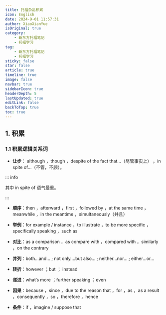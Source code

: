 ```yaml
---
title: 托福杂乱积累
icon: English
date: 2024-9-01 11:57:31
author: XiaoXianYue
isOriginal: true
category: 
    - 新东方托福笔记
    - 托福学习
tag:
    - 新东方托福笔记
    - 托福学习
sticky: false
star: false
article: true
timeline: true
image: false
navbar: true
sidebarIcon: true
headerDepth: 5
lastUpdated: true
editLink: false
backToTop: true
toc: true
---
```


## 1. 积累

### 1.1 积累逻辑关系词

- **让步**： although ，though ，despite of the fact that…（尽管事实上） ，in spite of…（不管，不顾）。

::: info 

其中 in spite of 语气最重。

:::

- **顺序**：then ，afterward ，first ，followed by ，at the same time ，meanwhile ，in the meantime ，simultaneously（并且）

- **举例**：for example / instance ，to illustrate ，to be more specific ，specifically speaking ，such as

- **对比**：as a comparison ，as compare with ，compared with ，similarly ，on the contrary

- **并列**：both…and… ; not only….but also… ; neither…nor… ; either…or…

- **转折**：however ；but ； instead

- **递进**：what‘s more ；further speaking ；even

- **因果**：because ，since ，due to the reason that ，for ，as ，as a result ，consequently ，so ，therefore ，hence

- **条件**：if ，imagine / suppose that

    